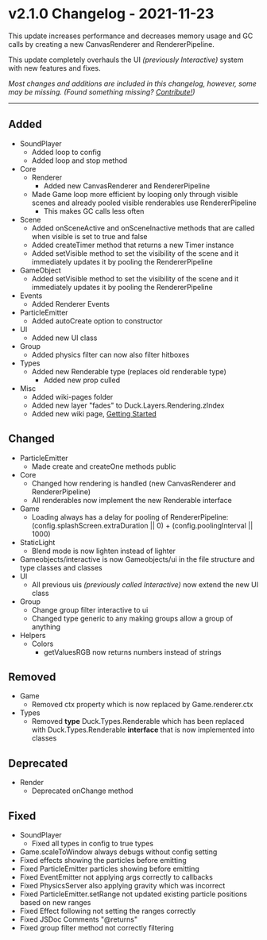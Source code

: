 # v2.1.0 Changelog - 2021-11-23

This update increases performance and decreases memory usage and GC calls by creating a new CanvasRenderer and RendererPipeline.

This update completely overhauls the UI *(previously Interactive)* system with new features and fixes.

*Most changes and additions are included in this changelog, however, some may be missing.*
*(Found something missing? [Contribute!](README.md#developers-guide))*

------------------------------------------------------------------------------------------------------

## Added

- SoundPlayer
  - Added loop to config
  - Added loop and stop method
- Core
  - Renderer
    - Added new CanvasRenderer and RendererPipeline
  - Made Game loop more efficient by looping only through visible scenes and already pooled visible renderables use RendererPipeline
    - This makes GC calls less often
- Scene
  - Added onSceneActive and onSceneInactive methods that are called when visible is set to true and false
  - Added createTimer method that returns a new Timer instance
  - Added setVisible method to set the visibility of the scene and it immediately updates it by pooling the RendererPipeline
- GameObject
  - Added setVisible method to set the visibility of the scene and it immediately updates it by pooling the RendererPipeline
- Events
  - Added Renderer Events
- ParticleEmitter
  - Added autoCreate option to constructor
- UI
  - Added new UI class
- Group
  - Added physics filter can now also filter hitboxes
- Types
  - Added new Renderable type (replaces old renderable type)
    - Added new prop culled
- Misc
  - Added wiki-pages folder
  - Added new layer "fades" to Duck.Layers.Rendering.zIndex
  - Added new wiki page, [Getting Started](https://github.com/ksplatdev/DuckEngine/wiki/Getting-Started)

## Changed

- ParticleEmitter
  - Made create and createOne methods public
- Core
  - Changed how rendering is handled (new CanvasRenderer and RendererPipeline)
  - All renderables now implement the new Renderable interface
- Game
  - Loading always has a delay for pooling of RendererPipeline: (config.splashScreen.extraDuration || 0) + (config.poolingInterval || 1000)
- StaticLight
  - Blend mode is now lighten instead of lighter
- Gameobjects/interactive is now Gameobjects/ui in the file structure and type classes and classes
- UI
  - All previous uis *(previously called Interactive)* now extend the new UI class
- Group
  - Change group filter interactive to ui
  - Changed type generic to any making groups allow a group of anything
- Helpers
  - Colors
    - getValuesRGB now returns numbers instead of strings

## Removed

- Game
  - Removed ctx property which is now replaced by Game.renderer.ctx
- Types
  - Removed **type** Duck.Types.Renderable which has been replaced with Duck.Types.Renderable **interface** that is now implemented into classes

## Deprecated

- Render
  - Deprecated onChange method

## Fixed

- SoundPlayer
  - Fixed all types in config to true types
- Game.scaleToWindow always debugs without config setting
- Fixed effects showing the particles before emitting
- Fixed ParticleEmitter particles showing before emitting
- Fixed EventEmitter not applying args correctly to callbacks
- Fixed PhysicsServer also applying gravity which was incorrect
- Fixed ParticleEmitter.setRange not updated existing particle positions based on new ranges
- Fixed Effect following not setting the ranges correctly
- Fixed JSDoc Comments "@returns"
- Fixed group filter method not correctly filtering
